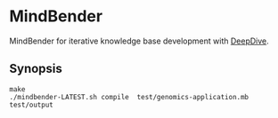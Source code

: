 MindBender
==========

MindBender for iterative knowledge base development with [DeepDive][].

## Synopsis
```
make
./mindbender-LATEST.sh compile  test/genomics-application.mb  test/output
```

[DeepDive]: http://deepdive.stanford.edu/
